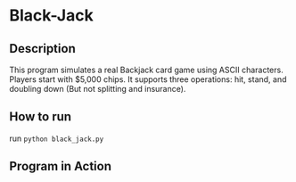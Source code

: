 # Black-Jack

## Description
This program simulates a real Backjack card game using ASCII characters. 
Players start with $5,000 chips. It supports three operations: hit, stand, and doubling down (But not splitting and insurance).

## How to run
run ```python black_jack.py```

## Program in Action



